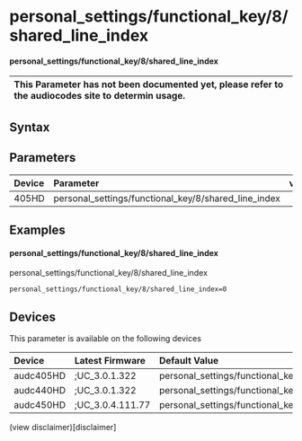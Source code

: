 ﻿---
description: personal_settings/functional_key/8/shared_line_index
search: false
---

# personal_settings/functional_key/8/shared_line_index

#### personal_settings/functional_key/8/shared_line_index


| This Parameter has not been documented yet, please refer to the audiocodes site to determin usage.  | 
| :--- |

## Syntax

## Parameters
|Device|Parameter|value|Description|
|:---|:---|:---|:---|
| 405HD | personal_settings/functional_key/8/shared_line_index |  |  |

## Examples
#### personal_settings/functional_key/8/shared_line_index

personal_settings/functional_key/8/shared_line_index

```
personal_settings/functional_key/8/shared_line_index=0
```

## Devices
This parameter is available on the following devices

| Device | Latest Firmware | Default Value |
|:---|:---|:---|
| audc405HD | ;UC_3.0.1.322 | personal_settings/functional_key/8/shared_line_index=0 
| audc440HD | ;UC_3.0.1.322 | personal_settings/functional_key/8/shared_line_index=0 
| audc450HD | ;UC_3.0.4.111.77 | personal_settings/functional_key/8/shared_line_index=0 

(view disclaimer)[disclaimer]
